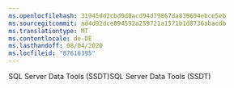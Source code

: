 ```yaml
---
ms.openlocfilehash: 31945dd2cbd0d0acd94d79867da838694ebce5eb
ms.sourcegitcommit: ad4d92dce894592a259721a1571b1d8736abacdb
ms.translationtype: MT
ms.contentlocale: de-DE
ms.lasthandoff: 08/04/2020
ms.locfileid: "87616395"
---
```

 <span data-ttu-id="f0c19-101">SQL Server Data Tools (SSDT)</span><span class="sxs-lookup"><span data-stu-id="f0c19-101">SQL Server Data Tools (SSDT)</span></span> 